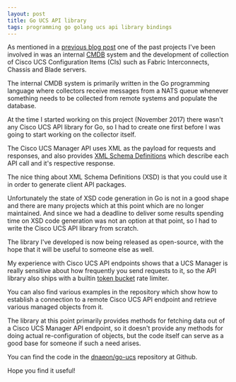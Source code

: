 ```yaml
---
layout: post
title: Go UCS API library
tags: programming go golang ucs api library bindings
---
```

As mentioned in a
[previous blog post](2018-01-12-convert-big-endian-uuid-to-middle-endian.md)
one of the past projects I've been involved in was an internal
[CMDB](https://en.wikipedia.org/wiki/Configuration_management_database)
system and the development of collection of Cisco UCS
Configuration Items (CIs) such as Fabric Interconnects, Chassis and
Blade servers.

The internal CMDB system is primarily written in the Go programming
language where collectors receive messages from a NATS queue whenever
something needs to be collected from remote systems and populate the
database.

At the time I started working on this project (November 2017)
there wasn't any Cisco UCS API library for Go, so I had to create one
first before I was going to start working on the collector itself.

The Cisco UCS Manager API uses XML as the payload for requests
and responses, and also provides
[XML Schema Definitions](https://en.wikipedia.org/wiki/XML_Schema_(W3C))
which describe each API call and it's respective
response.

The nice thing about XML Schema Definitions (XSD) is that you could
use it in order to generate client API packages.

Unfortunately the state of XSD code generation in Go is not in a good
shape and there are many projects which at this point which are no longer
maintained. And since we had a deadline to deliver some results
spending time on XSD code generation was not an option at that point,
so I had to write the Cisco UCS API library from scratch.

The library I've developed is now being released as open-source,
with the hope that it will be useful to someone else as well.

My experience with Cisco UCS API endpoints shows that a
UCS Manager is really sensitive about how frequently you
send requests to it, so the API library also ships with a
builtin [token bucket](https://en.wikipedia.org/wiki/Token_bucket)
rate limiter.

You can also find various examples in the repository which show
how to establish a connection to a remote Cisco UCS API endpoint
and retrieve various managed objects from it.

The library at this point primarily provides methods for fetching
data out of a Cisco UCS Manager API endpoint, so it doesn't
provide any methods for doing actual re-configuration of objects,
but the code itself can serve as a good base for someone if such a
need arises.

You can find the code in the [dnaeon/go-ucs](https://github.com/dnaeon/go-ucs)
repository at Github.

Hope you find it useful!
